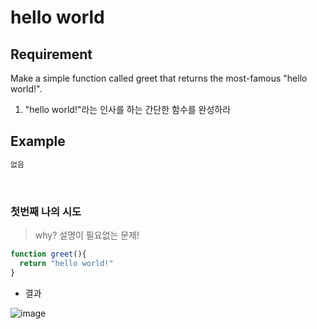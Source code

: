 # hello world

## Requirement

<p>Make a simple function called greet that returns the most-famous "hello world!".</p>

  1. "hello world!"라는 인사를 하는 간단한 함수를 완성하라

## Example

```js
없음
```

<br>

### 첫번째 나의 시도

> why? 설명이 필요없는 문제!

```js
function greet(){
  return "hello world!"
}
```
- 결과

![image](https://user-images.githubusercontent.com/96808980/174445120-b89db613-88a0-4718-9396-60c6b4c1c1a1.png)
